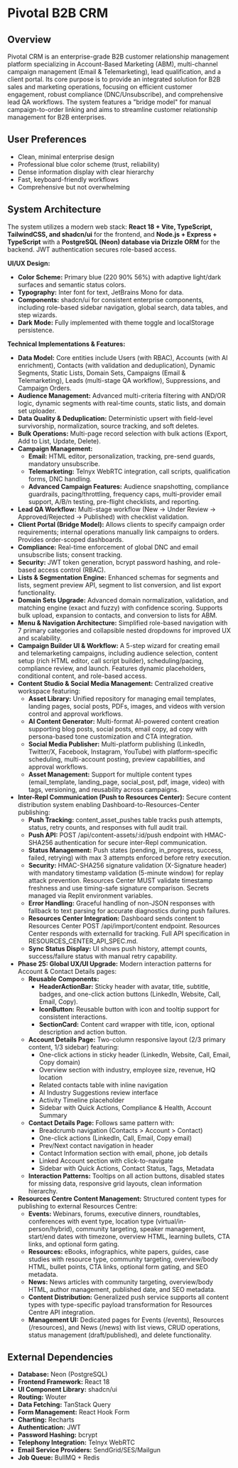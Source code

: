 # Pivotal B2B CRM

## Overview
Pivotal CRM is an enterprise-grade B2B customer relationship management platform specializing in Account-Based Marketing (ABM), multi-channel campaign management (Email & Telemarketing), lead qualification, and a client portal. Its core purpose is to provide an integrated solution for B2B sales and marketing operations, focusing on efficient customer engagement, robust compliance (DNC/Unsubscribe), and comprehensive lead QA workflows. The system features a "bridge model" for manual campaign-to-order linking and aims to streamline customer relationship management for B2B enterprises.

## User Preferences
- Clean, minimal enterprise design
- Professional blue color scheme (trust, reliability)
- Dense information display with clear hierarchy
- Fast, keyboard-friendly workflows
- Comprehensive but not overwhelming

## System Architecture
The system utilizes a modern web stack: **React 18 + Vite, TypeScript, TailwindCSS, and shadcn/ui** for the frontend, and **Node.js + Express + TypeScript** with a **PostgreSQL (Neon) database via Drizzle ORM** for the backend. JWT authentication secures role-based access.

**UI/UX Design:**
- **Color Scheme:** Primary blue (220 90% 56%) with adaptive light/dark surfaces and semantic status colors.
- **Typography:** Inter font for text, JetBrains Mono for data.
- **Components:** shadcn/ui for consistent enterprise components, including role-based sidebar navigation, global search, data tables, and step wizards.
- **Dark Mode:** Fully implemented with theme toggle and localStorage persistence.

**Technical Implementations & Features:**
- **Data Model:** Core entities include Users (with RBAC), Accounts (with AI enrichment), Contacts (with validation and deduplication), Dynamic Segments, Static Lists, Domain Sets, Campaigns (Email & Telemarketing), Leads (multi-stage QA workflow), Suppressions, and Campaign Orders.
- **Audience Management:** Advanced multi-criteria filtering with AND/OR logic, dynamic segments with real-time counts, static lists, and domain set uploader.
- **Data Quality & Deduplication:** Deterministic upsert with field-level survivorship, normalization, source tracking, and soft deletes.
- **Bulk Operations:** Multi-page record selection with bulk actions (Export, Add to List, Update, Delete).
- **Campaign Management:**
    - **Email:** HTML editor, personalization, tracking, pre-send guards, mandatory unsubscribe.
    - **Telemarketing:** Telnyx WebRTC integration, call scripts, qualification forms, DNC handling.
    - **Advanced Campaign Features:** Audience snapshotting, compliance guardrails, pacing/throttling, frequency caps, multi-provider email support, A/B/n testing, pre-flight checklists, and reporting.
- **Lead QA Workflow:** Multi-stage workflow (New → Under Review → Approved/Rejected → Published) with checklist validation.
- **Client Portal (Bridge Model):** Allows clients to specify campaign order requirements; internal operations manually link campaigns to orders. Provides order-scoped dashboards.
- **Compliance:** Real-time enforcement of global DNC and email unsubscribe lists; consent tracking.
- **Security:** JWT token generation, bcrypt password hashing, and role-based access control (RBAC).
- **Lists & Segmentation Engine:** Enhanced schemas for segments and lists, segment preview API, segment to list conversion, and list export functionality.
- **Domain Sets Upgrade:** Advanced domain normalization, validation, and matching engine (exact and fuzzy) with confidence scoring. Supports bulk upload, expansion to contacts, and conversion to lists for ABM.
- **Menu & Navigation Architecture:** Simplified role-based navigation with 7 primary categories and collapsible nested dropdowns for improved UX and scalability.
- **Campaign Builder UI & Workflow:** A 5-step wizard for creating email and telemarketing campaigns, including audience selection, content setup (rich HTML editor, call script builder), scheduling/pacing, compliance review, and launch. Features dynamic placeholders, conditional content, and role-based access.
- **Content Studio & Social Media Management:** Centralized creative workspace featuring:
    - **Asset Library:** Unified repository for managing email templates, landing pages, social posts, PDFs, images, and videos with version control and approval workflows.
    - **AI Content Generator:** Multi-format AI-powered content creation supporting blog posts, social posts, email copy, ad copy with persona-based tone customization and CTA integration.
    - **Social Media Publisher:** Multi-platform publishing (LinkedIn, Twitter/X, Facebook, Instagram, YouTube) with platform-specific scheduling, multi-account posting, preview capabilities, and approval workflows.
    - **Asset Management:** Support for multiple content types (email_template, landing_page, social_post, pdf, image, video) with tags, versioning, and reusability across campaigns.
- **Inter-Repl Communication (Push to Resources Center):** Secure content distribution system enabling Dashboard-to-Resources-Center publishing:
    - **Push Tracking:** content_asset_pushes table tracks push attempts, status, retry counts, and responses with full audit trail.
    - **Push API:** POST /api/content-assets/:id/push endpoint with HMAC-SHA256 authentication for secure inter-Repl communication.
    - **Status Management:** Push states (pending, in_progress, success, failed, retrying) with max 3 attempts enforced before retry execution.
    - **Security:** HMAC-SHA256 signature validation (X-Signature header) with mandatory timestamp validation (5-minute window) for replay attack prevention. Resources Center MUST validate timestamp freshness and use timing-safe signature comparison. Secrets managed via Replit environment variables.
    - **Error Handling:** Graceful handling of non-JSON responses with fallback to text parsing for accurate diagnostics during push failures.
    - **Resources Center Integration:** Dashboard sends content to Resources Center POST /api/import/content endpoint. Resources Center responds with externalId for tracking. Full API specification in RESOURCES_CENTER_API_SPEC.md.
    - **Sync Status Display:** UI shows push history, attempt counts, success/failure status with manual retry capability.
- **Phase 25: Global UX/UI Upgrade:** Modern interaction patterns for Account & Contact Details pages:
    - **Reusable Components:**
        - **HeaderActionBar:** Sticky header with avatar, title, subtitle, badges, and one-click action buttons (LinkedIn, Website, Call, Email, Copy).
        - **IconButton:** Reusable button with icon and tooltip support for consistent interactions.
        - **SectionCard:** Content card wrapper with title, icon, optional description and action button.
    - **Account Details Page:** Two-column responsive layout (2/3 primary content, 1/3 sidebar) featuring:
        - One-click actions in sticky header (LinkedIn, Website, Call, Email, Copy domain)
        - Overview section with industry, employee size, revenue, HQ location
        - Related contacts table with inline navigation
        - AI Industry Suggestions review interface
        - Activity Timeline placeholder
        - Sidebar with Quick Actions, Compliance & Health, Account Summary
    - **Contact Details Page:** Follows same pattern with:
        - Breadcrumb navigation (Contacts > Account > Contact)
        - One-click actions (LinkedIn, Call, Email, Copy email)
        - Prev/Next contact navigation in header
        - Contact Information section with email, phone, job details
        - Linked Account section with click-to-navigate
        - Sidebar with Quick Actions, Contact Status, Tags, Metadata
    - **Interaction Patterns:** Tooltips on all action buttons, disabled states for missing data, responsive grid layouts, clean information hierarchy.
- **Resources Centre Content Management:** Structured content types for publishing to external Resources Centre:
    - **Events:** Webinars, forums, executive dinners, roundtables, conferences with event type, location type (virtual/in-person/hybrid), community targeting, speaker management, start/end dates with timezone, overview HTML, learning bullets, CTA links, and optional form gating.
    - **Resources:** eBooks, infographics, white papers, guides, case studies with resource type, community targeting, overview/body HTML, bullet points, CTA links, optional form gating, and SEO metadata.
    - **News:** News articles with community targeting, overview/body HTML, author management, published date, and SEO metadata.
    - **Content Distribution:** Generalized push service supports all content types with type-specific payload transformation for Resources Centre API integration.
    - **Management UI:** Dedicated pages for Events (/events), Resources (/resources), and News (/news) with list views, CRUD operations, status management (draft/published), and delete functionality.

## External Dependencies
- **Database:** Neon (PostgreSQL)
- **Frontend Framework:** React 18
- **UI Component Library:** shadcn/ui
- **Routing:** Wouter
- **Data Fetching:** TanStack Query
- **Form Management:** React Hook Form
- **Charting:** Recharts
- **Authentication:** JWT
- **Password Hashing:** bcrypt
- **Telephony Integration:** Telnyx WebRTC
- **Email Service Providers:** SendGrid/SES/Mailgun
- **Job Queue:** BullMQ + Redis